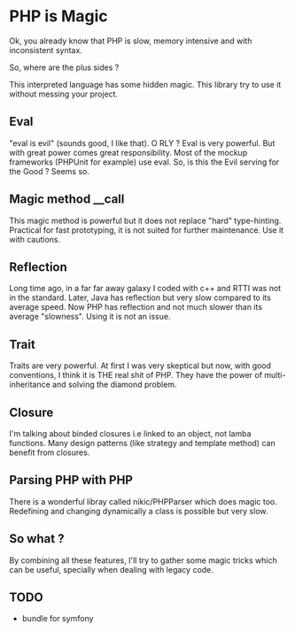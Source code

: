 # PHP is Magic

Ok, you already know that PHP is slow, memory intensive and with inconsistent syntax.

So, where are the plus sides ?

This interpreted language has some hidden magic. This library try to use
it without messing your project.

## Eval

"eval is evil" (sounds good, I like that). O RLY ? Eval is very powerful.
But with great power comes great responsibility. Most of the mockup frameworks 
(PHPUnit for example) use eval. So, is this the Evil serving for the Good ? 
Seems so.

## Magic method __call

This magic method is powerful but it does not replace "hard" type-hinting.
Practical for fast prototyping, it is not suited for further maintenance. Use 
it with cautions.

## Reflection

Long time ago, in a far far away galaxy I coded with c++ and RTTI was not in 
the standard. Later, Java has reflection but very slow compared to its
average speed. Now PHP has reflection and not much slower than its average
"slowness". Using it is not an issue.

## Trait

Traits are very powerful. At first I was very skeptical but now, with good conventions,
I think it is THE real shit of PHP. They have the power of multi-inheritance 
and solving the diamond problem.

## Closure

I'm talking about binded closures i.e linked to an object, not lamba functions.
Many design patterns (like strategy and template method) can benefit from closures.

## Parsing PHP with PHP

There is a wonderful libray called nikic/PHPParser which does magic too.
Redefining and changing dynamically a class is possible but very slow.

## So what ?

By combining all these features, I'll try to gather some magic tricks which 
can be useful, specially when dealing with legacy code.

## TODO

 * bundle for symfony


